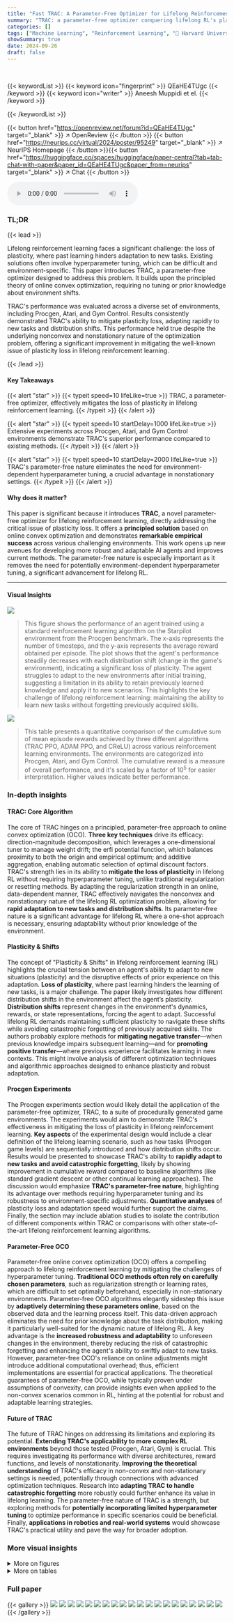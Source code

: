```yaml
---
title: "Fast TRAC: A Parameter-Free Optimizer for Lifelong Reinforcement Learning"
summary: "TRAC: a parameter-free optimizer conquering lifelong RL's plasticity loss!"
categories: []
tags: ["Machine Learning", "Reinforcement Learning", "🏢 Harvard University",]
showSummary: true
date: 2024-09-26
draft: false
---
```


<br>

{{< keywordList >}}
{{< keyword icon="fingerprint" >}} QEaHE4TUgc {{< /keyword >}}
{{< keyword icon="writer" >}} Aneesh Muppidi et el. {{< /keyword >}}
 
{{< /keywordList >}}

{{< button href="https://openreview.net/forum?id=QEaHE4TUgc" target="_blank" >}}
↗ OpenReview
{{< /button >}}
{{< button href="https://neurips.cc/virtual/2024/poster/95249" target="_blank" >}}
↗ NeurIPS Homepage
{{< /button >}}{{< button href="https://huggingface.co/spaces/huggingface/paper-central?tab=tab-chat-with-paper&paper_id=QEaHE4TUgc&paper_from=neurips" target="_blank" >}}
↗ Chat
{{< /button >}}



<audio controls>
    <source src="https://ai-paper-reviewer.com/QEaHE4TUgc/podcast.wav" type="audio/wav">
    Your browser does not support the audio element.
</audio>


### TL;DR


{{< lead >}}

Lifelong reinforcement learning faces a significant challenge: the loss of plasticity, where past learning hinders adaptation to new tasks. Existing solutions often involve hyperparameter tuning, which can be difficult and environment-specific. This paper introduces TRAC, a parameter-free optimizer designed to address this problem.  It builds upon the principled theory of online convex optimization, requiring no tuning or prior knowledge about environment shifts.

TRAC's performance was evaluated across a diverse set of environments, including Procgen, Atari, and Gym Control.  Results consistently demonstrated TRAC's ability to mitigate plasticity loss, adapting rapidly to new tasks and distribution shifts. This performance held true despite the underlying nonconvex and nonstationary nature of the optimization problem, offering a significant improvement in mitigating the well-known issue of plasticity loss in lifelong reinforcement learning. 

{{< /lead >}}


#### Key Takeaways

{{< alert "star" >}}
{{< typeit speed=10 lifeLike=true >}} TRAC, a parameter-free optimizer, effectively mitigates the loss of plasticity in lifelong reinforcement learning. {{< /typeit >}}
{{< /alert >}}

{{< alert "star" >}}
{{< typeit speed=10 startDelay=1000 lifeLike=true >}} Extensive experiments across Procgen, Atari, and Gym Control environments demonstrate TRAC's superior performance compared to existing methods. {{< /typeit >}}
{{< /alert >}}

{{< alert "star" >}}
{{< typeit speed=10 startDelay=2000 lifeLike=true >}} TRAC's parameter-free nature eliminates the need for environment-dependent hyperparameter tuning, a crucial advantage in nonstationary settings. {{< /typeit >}}
{{< /alert >}}

#### Why does it matter?
This paper is significant because it introduces **TRAC**, a novel parameter-free optimizer for lifelong reinforcement learning, directly addressing the critical issue of plasticity loss.  It offers a **principled solution** based on online convex optimization and demonstrates **remarkable empirical success** across various challenging environments.  This work opens up new avenues for developing more robust and adaptable AI agents and improves current methods. The parameter-free nature is especially important as it removes the need for potentially environment-dependent hyperparameter tuning, a significant advancement for lifelong RL.

------
#### Visual Insights



![](https://ai-paper-reviewer.com/QEaHE4TUgc/figures_0_1.jpg)

> This figure shows the performance of an agent trained using a standard reinforcement learning algorithm on the Starpilot environment from the Procgen benchmark.  The x-axis represents the number of timesteps, and the y-axis represents the average reward obtained per episode.  The plot shows that the agent's performance steadily decreases with each distribution shift (change in the game's environment), indicating a significant loss of plasticity.  The agent struggles to adapt to the new environments after initial training, suggesting a limitation in its ability to retain previously learned knowledge and apply it to new scenarios. This highlights the key challenge of lifelong reinforcement learning: maintaining the ability to learn new tasks without forgetting previously acquired skills.





![](https://ai-paper-reviewer.com/QEaHE4TUgc/tables_7_1.jpg)

> This table presents a quantitative comparison of the cumulative sum of mean episode rewards achieved by three different algorithms (TRAC PPO, ADAM PPO, and CReLU) across various reinforcement learning environments.  The environments are categorized into Procgen, Atari, and Gym Control.  The cumulative reward is a measure of overall performance, and it's scaled by a factor of 10<sup>5</sup> for easier interpretation. Higher values indicate better performance.





### In-depth insights


#### TRAC: Core Algorithm
The core of TRAC hinges on a principled, parameter-free approach to online convex optimization (OCO).  **Three key techniques** drive its efficacy: direction-magnitude decomposition, which leverages a one-dimensional tuner to manage weight drift; the erfi potential function, which balances proximity to both the origin and empirical optimum; and additive aggregation, enabling automatic selection of optimal discount factors.  TRAC's strength lies in its ability to **mitigate the loss of plasticity** in lifelong RL without requiring hyperparameter tuning, unlike traditional regularization or resetting methods.  By adapting the regularization strength in an online, data-dependent manner, TRAC effectively navigates the nonconvex and nonstationary nature of the lifelong RL optimization problem, allowing for **rapid adaptation to new tasks and distribution shifts**.  Its parameter-free nature is a significant advantage for lifelong RL where a one-shot approach is necessary, ensuring adaptability without prior knowledge of the environment.

#### Plasticity & Shifts
The concept of "Plasticity & Shifts" in lifelong reinforcement learning (RL) highlights the crucial tension between an agent's ability to adapt to new situations (plasticity) and the disruptive effects of prior experience on this adaptation.  **Loss of plasticity**, where past learning hinders the learning of new tasks, is a major challenge.  The paper likely investigates how different distribution shifts in the environment affect the agent’s plasticity.  **Distribution shifts** represent changes in the environment's dynamics, rewards, or state representations, forcing the agent to adapt.  Successful lifelong RL demands maintaining sufficient plasticity to navigate these shifts while avoiding catastrophic forgetting of previously acquired skills.  The authors probably explore methods for **mitigating negative transfer**—when previous knowledge impairs subsequent learning—and for **promoting positive transfer**—where previous experience facilitates learning in new contexts.  This might involve analysis of different optimization techniques and algorithmic approaches designed to enhance plasticity and robust adaptation.

#### Procgen Experiments
The Procgen experiments section would likely detail the application of the parameter-free optimizer, TRAC, to a suite of procedurally generated game environments.  The experiments would aim to demonstrate TRAC's effectiveness in mitigating the loss of plasticity in lifelong reinforcement learning.  **Key aspects** of the experimental design would include a clear definition of the lifelong learning scenario, such as how tasks (Procgen game levels) are sequentially introduced and how distribution shifts occur.  Results would be presented to showcase TRAC's ability to **rapidly adapt to new tasks and avoid catastrophic forgetting**, likely by showing improvement in cumulative reward compared to baseline algorithms (like standard gradient descent or other continual learning approaches).  The discussion would emphasize **TRAC's parameter-free nature**, highlighting its advantage over methods requiring hyperparameter tuning and its robustness to environment-specific adjustments.  **Quantitative analyses** of plasticity loss and adaptation speed would further support the claims.  Finally, the section may include ablation studies to isolate the contribution of different components within TRAC or comparisons with other state-of-the-art lifelong reinforcement learning algorithms.

#### Parameter-Free OCO
Parameter-free online convex optimization (OCO) offers a compelling approach to lifelong reinforcement learning by mitigating the challenges of hyperparameter tuning.  **Traditional OCO methods often rely on carefully chosen parameters**, such as regularization strength or learning rates, which are difficult to set optimally beforehand, especially in non-stationary environments.  Parameter-free OCO algorithms elegantly sidestep this issue by **adaptively determining these parameters online**, based on the observed data and the learning process itself. This data-driven approach eliminates the need for prior knowledge about the task distribution, making it particularly well-suited for the dynamic nature of lifelong RL.  A key advantage is the **increased robustness and adaptability** to unforeseen changes in the environment, thereby reducing the risk of catastrophic forgetting and enhancing the agent's ability to swiftly adapt to new tasks.  However, parameter-free OCO's reliance on online adjustments might introduce additional computational overhead; thus, efficient implementations are essential for practical applications.  The theoretical guarantees of parameter-free OCO, while typically proven under assumptions of convexity, can provide insights even when applied to the non-convex scenarios common in RL, hinting at the potential for robust and adaptable learning strategies.

#### Future of TRAC
The future of TRAC hinges on addressing its limitations and exploring its potential.  **Extending TRAC's applicability to more complex RL environments** beyond those tested (Procgen, Atari, Gym) is crucial. This requires investigating its performance with diverse architectures, reward functions, and levels of nonstationarity. **Improving the theoretical understanding** of TRAC's efficacy in non-convex and non-stationary settings is needed, potentially through connections with advanced optimization techniques.  Research into **adapting TRAC to handle catastrophic forgetting** more robustly could further enhance its value in lifelong learning.  The parameter-free nature of TRAC is a strength, but exploring methods for **potentially incorporating limited hyperparameter tuning** to optimize performance in specific scenarios could be beneficial. Finally, **applications in robotics and real-world systems** would showcase TRAC's practical utility and pave the way for broader adoption.


### More visual insights

<details>
<summary>More on figures
</summary>


![](https://ai-paper-reviewer.com/QEaHE4TUgc/figures_2_1.jpg)

> The figure illustrates the core concept of TRAC, a parameter-free optimizer for lifelong reinforcement learning.  It shows how TRAC uses a data-dependent regularizer to control the extent to which the iterates deviate from their initialization, thereby minimizing loss of plasticity. The 'tuner' (Algorithm 2) dynamically decides the strength of regularization, adapting to each task's distribution shifts and managing the drift of weights. The black curve represents the loss function, and the arrows show how the updated weights move to the new optimum after the distribution shift.


![](https://ai-paper-reviewer.com/QEaHE4TUgc/figures_5_1.jpg)

> This figure illustrates the experimental setup for lifelong reinforcement learning (RL) across three different environments: Procgen, Atari, and Control.  In each environment, the agent is trained using the TRAC algorithm, which is the focus of the paper.  The figure visually represents how distribution shifts are introduced (new levels in Procgen, new games in Atari, and noise added to observations in Control) and how the TRAC optimizer helps the agent adapt to these shifts.  The images show examples of the visual inputs the agent receives in each environment.


![](https://ai-paper-reviewer.com/QEaHE4TUgc/figures_6_1.jpg)

> This figure compares the performance of three different algorithms (ADAM PPO, TRAC PPO, and CReLU) across four different Procgen environments (StarPilot, Dodgeball, Fruitbot, and Chaser) in a lifelong learning setting.  Each environment presents a sequence of levels representing distribution shifts. The graph shows the mean episode rewards over time for each algorithm in each environment. ADAM PPO and CReLU exhibit a steady decline in performance as new levels are introduced, indicating a loss of plasticity. In contrast, TRAC PPO maintains or improves performance across levels, demonstrating its ability to adapt to distribution shifts and mitigate the loss of plasticity.


![](https://ai-paper-reviewer.com/QEaHE4TUgc/figures_7_1.jpg)

> This figure shows the experimental setup used in the paper for lifelong reinforcement learning. It illustrates how distribution shifts are introduced in three different environments: Procgen, Atari, and Gym Control.  In Procgen, distribution shifts are created by changing levels of the game. In Atari, distribution shifts occur by switching between different games. Finally, in Gym Control, distribution shifts are introduced by adding noise to observations during specific time intervals. The figure highlights the varied nature of distribution shifts across different environments used for the lifelong RL experiment in the paper.


![](https://ai-paper-reviewer.com/QEaHE4TUgc/figures_7_2.jpg)

> This figure compares the performance of ADAM PPO, CReLU, and TRAC PPO on three Gym Control environments: CartPole-v1, Acrobot-v1, and LunarLander-v2.  Each environment is subjected to extreme distribution shifts. The results demonstrate that ADAM PPO and CReLU suffer significant plasticity loss, failing to recover after the initial shift. In contrast, TRAC PPO successfully avoids this loss and rapidly adapts to the new distribution.  This highlights TRAC's ability to mitigate the negative impact of prior learning on new tasks.


![](https://ai-paper-reviewer.com/QEaHE4TUgc/figures_9_1.jpg)

> This figure visualizes the sensitivity of hyperparameter λ (regularization strength) in the L2 regularization approach across different Gym Control environments (CartPole, Acrobot, LunarLander) and distribution shifts (tasks).  The bar chart shows the optimal λ values for each task within each environment, highlighting that the optimal λ significantly varies depending on both the environment and the specific task.  The line plots further illustrate the performance of TRAC PPO in comparison to the well-tuned λ for each environment. This comparison demonstrates TRAC PPO's ability to achieve competitive performance without the need for hyperparameter tuning.


![](https://ai-paper-reviewer.com/QEaHE4TUgc/figures_13_1.jpg)

> This figure compares the performance of TRAC PPO, ADAM PPO, and a privileged weight-reset baseline across three Gym control tasks: CartPole-v1, Acrobot-v1, and LunarLander-v2.  The privileged weight-reset baseline represents an agent that knows when a distribution shift occurs and resets its parameters to random values at the start of each new task.  The figure shows that TRAC PPO consistently achieves higher rewards than both ADAM PPO and the privileged weight-reset baseline, even at the peak learning phases of the privileged approach. Importantly, TRAC PPO's reward does not decline to the reward level observed at the start of new tasks with the privileged weight-resetting baseline, indicating that TRAC effectively transfers skills positively between tasks.


![](https://ai-paper-reviewer.com/QEaHE4TUgc/figures_14_1.jpg)

> The figure shows the results of a lifelong reinforcement learning experiment on four Procgen environments: StarPilot, Dodgeball, Fruitbot, and Chaser.  Two different optimization methods are compared: ADAM PPO (a baseline) and TRAC PPO (the proposed method).  Both methods are tested with and without warmstarting.  The graphs plot mean episode reward over time.  The main observation is that TRAC PPO, especially when warmstarted, consistently outperforms ADAM PPO and maintains high performance across multiple distribution shifts, showing resilience to the common problem of loss of plasticity (where previous learning hinders adaptation to new tasks).  Warmstarting provides a slight initial performance boost for both methods, but TRAC PPO's advantage remains significant.


![](https://ai-paper-reviewer.com/QEaHE4TUgc/figures_14_2.jpg)

> This figure shows the experimental setup used in the paper for lifelong reinforcement learning. It includes three different environments: Procgen, Atari, and Control. Each environment has a different way of introducing distribution shifts. Procgen introduces distribution shifts by generating new levels after every 2 million time steps. Atari introduces distribution shifts by switching to a new game every 4 million time steps. Control introduces distribution shifts by perturbing each observation dimension with random noise every 200 steps. The figure also shows that TRAC PPO is used in all three environments.


![](https://ai-paper-reviewer.com/QEaHE4TUgc/figures_15_1.jpg)

> This figure compares the performance of TRAC PPO, ADAM PPO, and a privileged weight-resetting baseline across three Gym control tasks: CartPole-v1, Acrobot-v1, and LunarLander-v2.  The privileged baseline represents a scenario where the agent is given the advantage of knowing when a distribution shift will occur and resets its parameters to a random initialization at the start of each new task. The results demonstrate that TRAC PPO consistently maintains higher rewards than the privileged baseline, even at its peak learning phases, avoiding the sharp drops in reward observed at the beginning of new tasks for the privileged approach. This suggests that TRAC successfully transfers skills positively between the tasks.


![](https://ai-paper-reviewer.com/QEaHE4TUgc/figures_16_1.jpg)

> The figure shows the experimental setup for lifelong reinforcement learning using three different environments: Procgen, Atari, and Gym Control.  Each environment presents unique challenges for an RL agent. Procgen provides procedurally generated games with distribution shifts introduced by changing game levels. Atari presents classic arcade games, where distribution shifts are introduced by switching between games. Gym Control provides physics-based control tasks, where distribution shifts are introduced through changes in environment dynamics. This setup allows for a comprehensive evaluation of the TRAC algorithm's ability to handle diverse types of distribution shifts in lifelong RL.


![](https://ai-paper-reviewer.com/QEaHE4TUgc/figures_16_2.jpg)

> The figure shows the experimental setup for lifelong reinforcement learning.  It displays three different environments: Procgen, Atari, and Control. Each environment has a series of tasks with varying observation noise. The figure illustrates how distribution shifts are introduced in each environment and that TRAC-PPO is used as the proposed method compared to the baseline. It also shows that each level represents a distinct task.


![](https://ai-paper-reviewer.com/QEaHE4TUgc/figures_17_1.jpg)

> The figure shows the mean episode rewards for ADAM PPO in the CartPole-v1 environment with varying gravity. The gravity is manipulated periodically, introducing distribution shifts. ADAM PPO demonstrates a remarkable ability to quickly adapt to and recover from these changes in gravity.  The shaded area represents the standard deviation.


![](https://ai-paper-reviewer.com/QEaHE4TUgc/figures_17_2.jpg)

> This figure compares the performance of different methods for mitigating plasticity loss in three Gym Control environments: CartPole-v1, Acrobot-v1, and LunarLander-v2.  It shows that while Layer Normalization and Plasticity Injection (both used with the ADAM optimizer) help reduce the performance decline caused by plasticity loss, TRAC consistently outperforms these methods. The best performance is achieved when TRAC is combined with Layer Normalization.  The graph visually shows the average reward over multiple runs for each method in each environment. The bar chart summarizes the average normalized rewards across all environments.


![](https://ai-paper-reviewer.com/QEaHE4TUgc/figures_18_1.jpg)

> The figure shows the experimental setup used for lifelong reinforcement learning (RL).  It depicts three different environments: Procgen, Atari, and Gym Control. In each environment, distribution shifts are introduced by changing the game level (Procgen), game (Atari), or adding noise to observations (Gym Control). This setup allows for evaluating the performance of lifelong RL algorithms in diverse settings and under different types of distribution shifts.  The figure highlights the non-stationary nature of the problem and the need for algorithms that can adapt quickly to changes in the environment.


![](https://ai-paper-reviewer.com/QEaHE4TUgc/figures_18_2.jpg)

> The figure visualizes the convergence behavior of the scaling parameter  St+1  across four different Procgen environments: Starpilot, Dodgeball, Chaser, and Fruitbot. The x-axis represents the update step, and the y-axis represents the value of  St+1. The shaded area indicates the standard deviation across multiple runs. The plots show that the scaling parameter generally converges to a relatively stable value within a range of 0.02 to 0.03 across all four environments, suggesting that the strength of regularization towards the initialization point is consistently maintained during the training process.


![](https://ai-paper-reviewer.com/QEaHE4TUgc/figures_19_1.jpg)

> This figure visualizes the convergence behavior of the scaling parameter (St+1) within the TRAC algorithm across four different Procgen environments (Starpilot, Dodgeball, Chaser, and Fruitbot). The x-axis represents the update step, and the y-axis shows the value of St+1. The plots illustrate the convergence of St+1 toward a relatively stable value within each environment, indicating the stability of the regularization mechanism implemented by TRAC. These stable values generally fall within the range of [0.02, 0.03], indicating the effective strength of regularization.


![](https://ai-paper-reviewer.com/QEaHE4TUgc/figures_19_2.jpg)

> The figure shows the convergence behavior of the scaling parameter (St+1) across three different Gym Control environments: CartPole-v1, Acrobot-v1, and LunarLander-v2.  The x-axis represents the update step, while the y-axis shows the value of St+1. The plots illustrate how this crucial parameter, which regulates the strength of regularization toward the initialization points, behaves across the various control environments.  In essence, it visually demonstrates the parameter's convergence during the optimization process within each environment.


</details>




<details>
<summary>More on tables
</summary>


![](https://ai-paper-reviewer.com/QEaHE4TUgc/tables_15_1.jpg)
> This table presents a comparison of the cumulative sum of mean episode rewards achieved by three different methods: TRAC PPO, ADAM PPO, and CReLU, across various reinforcement learning environments.  The environments are categorized into Procgen (vision-based games), Atari (classic arcade games), and Gym Control (physics-based control tasks).  Higher values indicate better performance.  The rewards are scaled by a factor of 10<sup>5</sup> for easier interpretation.

![](https://ai-paper-reviewer.com/QEaHE4TUgc/tables_20_1.jpg)
> This table presents a comparison of TRAC and MECHANIC, two optimization algorithms, across three Gym Control environments: LunarLander-v2, CartPole-v1, and Acrobot-v1.  The table shows the mean reward achieved by each algorithm in each environment, along with the standard error and the p-value from a statistical test comparing the two.  The bolded values indicate where TRAC significantly outperforms MECHANIC.

![](https://ai-paper-reviewer.com/QEaHE4TUgc/tables_20_2.jpg)
> This table summarizes the cumulative sum of mean episode rewards achieved by three different methods (TRAC PPO, ADAM PPO, and CReLU) across three sets of reinforcement learning environments: Procgen, Atari, and Gym Control.  The rewards are scaled by a factor of 10<sup>5</sup> for easier comparison.  Higher values indicate better performance.

</details>




### Full paper

{{< gallery >}}
<img src="https://ai-paper-reviewer.com/QEaHE4TUgc/1.png" class="grid-w50 md:grid-w33 xl:grid-w25" />
<img src="https://ai-paper-reviewer.com/QEaHE4TUgc/2.png" class="grid-w50 md:grid-w33 xl:grid-w25" />
<img src="https://ai-paper-reviewer.com/QEaHE4TUgc/3.png" class="grid-w50 md:grid-w33 xl:grid-w25" />
<img src="https://ai-paper-reviewer.com/QEaHE4TUgc/4.png" class="grid-w50 md:grid-w33 xl:grid-w25" />
<img src="https://ai-paper-reviewer.com/QEaHE4TUgc/5.png" class="grid-w50 md:grid-w33 xl:grid-w25" />
<img src="https://ai-paper-reviewer.com/QEaHE4TUgc/6.png" class="grid-w50 md:grid-w33 xl:grid-w25" />
<img src="https://ai-paper-reviewer.com/QEaHE4TUgc/7.png" class="grid-w50 md:grid-w33 xl:grid-w25" />
<img src="https://ai-paper-reviewer.com/QEaHE4TUgc/8.png" class="grid-w50 md:grid-w33 xl:grid-w25" />
<img src="https://ai-paper-reviewer.com/QEaHE4TUgc/9.png" class="grid-w50 md:grid-w33 xl:grid-w25" />
<img src="https://ai-paper-reviewer.com/QEaHE4TUgc/10.png" class="grid-w50 md:grid-w33 xl:grid-w25" />
<img src="https://ai-paper-reviewer.com/QEaHE4TUgc/11.png" class="grid-w50 md:grid-w33 xl:grid-w25" />
<img src="https://ai-paper-reviewer.com/QEaHE4TUgc/12.png" class="grid-w50 md:grid-w33 xl:grid-w25" />
<img src="https://ai-paper-reviewer.com/QEaHE4TUgc/13.png" class="grid-w50 md:grid-w33 xl:grid-w25" />
<img src="https://ai-paper-reviewer.com/QEaHE4TUgc/14.png" class="grid-w50 md:grid-w33 xl:grid-w25" />
<img src="https://ai-paper-reviewer.com/QEaHE4TUgc/15.png" class="grid-w50 md:grid-w33 xl:grid-w25" />
<img src="https://ai-paper-reviewer.com/QEaHE4TUgc/16.png" class="grid-w50 md:grid-w33 xl:grid-w25" />
<img src="https://ai-paper-reviewer.com/QEaHE4TUgc/17.png" class="grid-w50 md:grid-w33 xl:grid-w25" />
<img src="https://ai-paper-reviewer.com/QEaHE4TUgc/18.png" class="grid-w50 md:grid-w33 xl:grid-w25" />
<img src="https://ai-paper-reviewer.com/QEaHE4TUgc/19.png" class="grid-w50 md:grid-w33 xl:grid-w25" />
<img src="https://ai-paper-reviewer.com/QEaHE4TUgc/20.png" class="grid-w50 md:grid-w33 xl:grid-w25" />
{{< /gallery >}}